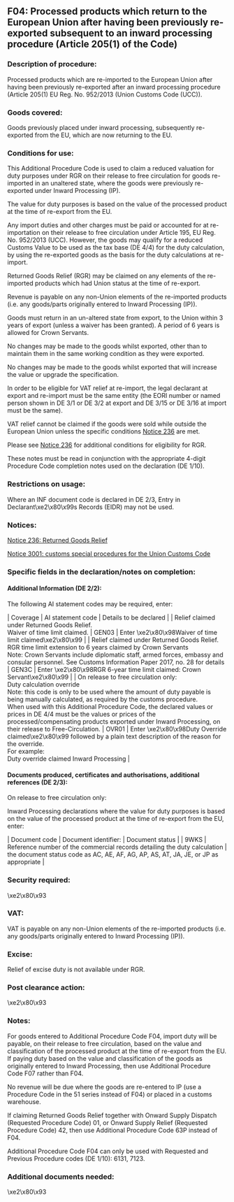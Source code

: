 F04: Processed products which return to the European Union after having been previously re-exported subsequent to an inward processing procedure (Article 205(1) of the Code)
-----------------------------------------------------------------------------------------------------------------------------------------------------------------------------

### Description of procedure:

Processed products which are re-imported to the European Union after having been previously re-exported after an inward processing procedure (Article 205(1) EU Reg. No. 952/2013 (Union Customs Code (UCC)).

### Goods covered:

Goods previously placed under inward processing, subsequently re-exported from the EU, which are now returning to the EU.

### Conditions for use:

This Additional Procedure Code is used to claim a reduced valuation for duty purposes under RGR on their release to free circulation for goods re-imported in an unaltered state, where the goods were previously re-exported under Inward Processing (IP).

The value for duty purposes is based on the value of the processed product at the time of re-export from the EU.

Any import duties and other charges must be paid or accounted for at re-importation on their release to free circulation under Article 195, EU Reg. No. 952/2013 (UCC). However, the goods may qualify for a reduced Customs Value to be used as the tax base (DE 4/4) for the duty calculation, by using the re-exported goods as the basis for the duty calculations at re-import.

Returned Goods Relief (RGR) may be claimed on any elements of the re-imported products which had Union status at the time of re-export.

Revenue is payable on any non-Union elements of the re-imported products (i.e. any goods/parts originally entered to Inward Processing (IP)).

Goods must return in an un-altered state from export, to the Union within 3 years of export (unless a waiver has been granted). A period of 6 years is allowed for Crown Servants.

No changes may be made to the goods whilst exported, other than to maintain them in the same working condition as they were exported.

No changes may be made to the goods whilst exported that will increase the value or upgrade the specification.

In order to be eligible for VAT relief at re-import, the legal declarant at export and re-import must be the same entity (the EORI number or named person shown in DE 3/1 or DE 3/2 at export and DE 3/15 or DE 3/16 at import must be the same).

VAT relief cannot be claimed if the goods were sold while outside the European Union unless the specific conditions [Notice 236](https://www.gov.uk/government/publications/notice-236-returned-goods-relief) are met.

Please see [Notice 236](https://www.gov.uk/government/publications/notice-236-returned-goods-relief) for additional conditions for eligibility for RGR.

These notes must be read in conjunction with the appropriate 4-digit Procedure Code completion notes used on the declaration (DE 1/10).

### Restrictions on usage:

Where an INF document code is declared in DE 2/3, Entry in Declarant\xe2\x80\x99s Records (EIDR) may not be used.

### Notices:

[Notice 236: Returned Goods Relief](https://www.gov.uk/government/publications/notice-236-returned-goods-relief)

[Notice 3001: customs special procedures for the Union Customs Code](https://www.gov.uk/government/publications/notice-3001-special-procedures-for-the-union-customs-code)

### Specific fields in the declaration/notes on completion:

#### Additional Information (DE 2/2):

The following AI statement codes may be required, enter:



  |  Coverage |  AI statement code |  Details to be declared | 
   |  Relief claimed under Returned Goods Relief.  
Waiver of time limit claimed. |  GEN03 |  Enter \xe2\x80\x98Waiver of time limit claimed\xe2\x80\x99 | 
 |  Relief claimed under Returned Goods Relief.  
RGR time limit extension to 6 years claimed by Crown Servants  
Note: Crown Servants include diplomatic staff, armed forces, embassy and consular personnel. See Customs Information Paper 2017, no. 28 for details |  GEN3C |  Enter \xe2\x80\x98RGR 6-year time limit claimed: Crown Servant\xe2\x80\x99 | 
 |  On release to free circulation only:  
Duty calculation override  
Note: this code is only to be used where the amount of duty payable is being manually calculated, as required by the customs procedure.  
When used with this Additional Procedure Code, the declared values or prices in DE 4/4 must be the values or prices of the processed/compensating products exported under Inward Processing, on their release to Free-Circulation. |  OVR01 |  Enter \xe2\x80\x98Duty Override claimed\xe2\x80\x99 followed by a plain text description of the reason for the override.  
For example:   
Duty override claimed Inward Processing | 
 
#### Documents produced, certificates and authorisations, additional references (DE 2/3):

On release to free circulation only:

Inward Processing declarations where the value for duty purposes is based on the value of the processed product at the time of re-export from the EU, enter:



  |  Document code |  Document identifier: |  Document status | 
   |  9WKS |  Reference number of the commercial records detailing the duty calculation |  the document status code as AC, AE, AF, AG, AP, AS, AT, JA, JE, or JP as appropriate | 
 
### Security required:

\xe2\x80\x93

### VAT:

VAT is payable on any non-Union elements of the re-imported products (i.e. any goods/parts originally entered to Inward Processing (IP)).

### Excise:

Relief of excise duty is not available under RGR.

### Post clearance action:

\xe2\x80\x93

### Notes:

For goods entered to Additional Procedure Code F04, import duty will be payable, on their release to free circulation, based on the value and classification of the processed product at the time of re-export from the EU. If paying duty based on the value and classification of the goods as originally entered to Inward Processing, then use Additional Procedure Code F07 rather than F04.

No revenue will be due where the goods are re-entered to IP (use a Procedure Code in the 51 series instead of F04) or placed in a customs warehouse.

If claiming Returned Goods Relief together with Onward Supply Dispatch (Requested Procedure Code) 01, or Onward Supply Relief (Requested Procedure Code) 42, then use Additional Procedure Code 63P instead of F04.

Additional Procedure Code F04 can only be used with Requested and Previous Procedure codes (DE 1/10): 6131, 7123.

### Additional documents needed:

\xe2\x80\x93

